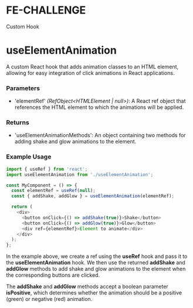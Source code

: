 # FE-CHALLENGE

Custom Hook 
# useElementAnimation

A custom React hook that adds animation classes to an HTML element, allowing for easy integration of click animations in React applications.
### Parameters
- 'elementRef' *(RefObject<HTMLElement | null>)*: A React ref object that references the HTML element to which the animations will be applied.
### Returns
- 'useElementAnimationMethods': An object containing two methods for adding shake and glow animations to the element.
### Example Usage
```js
import { useRef } from 'react';
import useElementAnimation from './useElementAnimation';

const MyComponent = () => {
  const elementRef = useRef(null);
  const { addShake, addGlow } = useElementAnimation(elementRef);

  return (
    <div>
      <button onClick={() => addShake(true)}>Shake</button>
      <button onClick={() => addGlow(true)}>Glow</button>
      <div ref={elementRef}>Element to animate</div>
    </div>
  );
};
```

In the example above, we create a ref using the **useRef** hook and pass it to the **useElementAnimation** hook. We then use the returned **addShake** and **addGlow** methods to add shake and glow animations to the element when the corresponding buttons are clicked.

The **addShake** and **addGlow** methods accept a boolean parameter **isPositive**, which determines whether the animation should be a positive (green) or negative (red) animation.